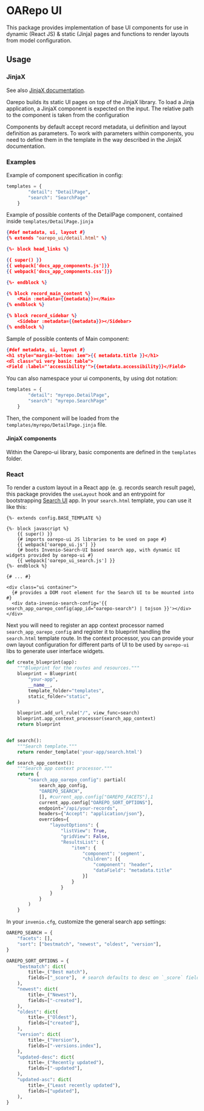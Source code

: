 <!--
 Copyright (c) 2022 CESNET

 This software is released under the MIT License.
 https://opensource.org/licenses/MIT
-->

# OARepo UI

This package provides implementation of base UI components for use in dynamic (React JS) & static (Jinja) pages and
functions to render layouts from model configuration.

## Usage

### JinjaX

See also [JinjaX documentation](https://jinjax.scaletti.dev/).

Oarepo builds its static UI pages on top of the JinjaX library.
To load a Jinja application, a JinjaX component is expected on the input.
The relative path to the component is taken from the configuration

Components by default accept record metadata, ui definition and layout definition as parameters.
To work with parameters within components, you need to define them in the template in the way described in the JinjaX documentation.

### Examples

Example of component specification in config:

```python
templates = {
        "detail": "DetailPage",
        "search": "SearchPage"
    }
```

Example of possible contents of the DetailPage component, contained inside `templates/DetailPage.jinja`

```json
{#def metadata, ui, layout #}
{% extends "oarepo_ui/detail.html" %}

{%- block head_links %}

{{ super() }}
{{ webpack['docs_app_components.js']}}
{{ webpack['docs_app_components.css']}}

{%- endblock %}

{% block record_main_content %}
    <Main :metadata={{metadata}}></Main>
{% endblock %}

{% block record_sidebar %}
    <Sidebar :metadata={{metadata}}></Sidebar>
{% endblock %}
```


Sample of possible contents of Main component:
```json
{#def metadata, ui, layout #}
<h1 style="margin-bottom: 1em">{{ metadata.title }}</h1>
<dl class="ui very basic table">
<Field :label="'accessibility'">{{metadata.accessibility}}</Field>

```

You can also namespace your ui components, by using dot notation:

```python
templates = {
        "detail": "myrepo.DetailPage",
        "search": "myrepo.SearchPage"
    }
```

Then, the component will be loaded from the `templates/myrepo/DetailPage.jinja` file.


#### JinjaX components

Within the Oarepo-ui library, basic components are defined in the `templates` folder.

### React

To render a custom layout in a React app (e. g. records search result page), this package provides the `useLayout` hook and an entrypoint
for bootstrapping [Search UI](https://github.com/inveniosoftware/invenio-search-ui) app. In your `search.html` template, you can use it like this:

```jinja
{%- extends config.BASE_TEMPLATE %}

{%- block javascript %}
    {{ super() }}
    {# imports oarepo-ui JS libraries to be used on page #}
    {{ webpack['oarepo_ui.js'] }}
    {# boots Invenio-Search-UI based search app, with dynamic UI widgets provided by oarepo-ui #}
    {{ webpack['oarepo_ui_search.js'] }}
{%- endblock %}

{# ... #}

<div class="ui container">
  {# provides a DOM root element for the Search UI to be mounted into #}
  <div data-invenio-search-config='{{ search_app_oarepo_config(app_id="oarepo-search") | tojson }}'></div>
</div>
```

Next you will need to register an app context processor named `search_app_oarepo_config` and register it
to blueprint handling the `search.html` template route. In the context processor, you can provide your
own layout configuration for different parts of UI to be used by `oarepo-ui` libs to generate user interface widgets.

```python
def create_blueprint(app):
    """Blueprint for the routes and resources."""
    blueprint = Blueprint(
        "your-app",
        __name__,
        template_folder="templates",
        static_folder="static",
    )

    blueprint.add_url_rule("/", view_func=search)
    blueprint.app_context_processor(search_app_context)
    return blueprint


def search():
    """Search template."""
    return render_template('your-app/search.html')

def search_app_context():
    """Search app context processor."""
    return {
        "search_app_oarepo_config": partial(
            search_app_config,
            "OAREPO_SEARCH",
            [], #current_app.config["OAREPO_FACETS"],1
            current_app.config["OAREPO_SORT_OPTIONS"],
            endpoint="/api/your-records",
            headers={"Accept": "application/json"},
            overrides={
                "layoutOptions": {
                    "listView": True,
                    "gridView": False,
                    "ResultsList": {
                        "item": {
                            "component": 'segment',
                            "children": [{
                                "component": "header",
                                "dataField": "metadata.title"
                            }]
                        }
                    }
                }
            }
        )
    }
```

In your `invenio.cfg`, customize the general search app settings:

```python
OAREPO_SEARCH = {
    "facets": [],
    "sort": ["bestmatch", "newest", "oldest", "version"],
}

OAREPO_SORT_OPTIONS = {
    "bestmatch": dict(
        title=_("Best match"),
        fields=["_score"],  # search defaults to desc on `_score` field
    ),
    "newest": dict(
        title=_("Newest"),
        fields=["-created"],
    ),
    "oldest": dict(
        title=_("Oldest"),
        fields=["created"],
    ),
    "version": dict(
        title=_("Version"),
        fields=["-versions.index"],
    ),
    "updated-desc": dict(
        title=_("Recently updated"),
        fields=["-updated"],
    ),
    "updated-asc": dict(
        title=_("Least recently updated"),
        fields=["updated"],
    ),
}
```
